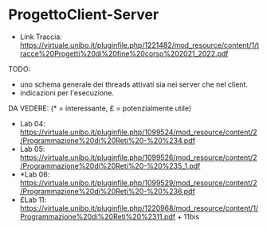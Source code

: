 # ProgettoClient-Server

- Link Traccia: https://virtuale.unibo.it/pluginfile.php/1221482/mod_resource/content/1/tracce%20Progetti%20di%20fine%20corso%202021_2022.pdf

TODO:
- uno schema generale dei threads attivati sia nei server che nel client.
- indicazioni per l'esecuzione.

DA VEDERE: (* = interessante, £ = potenzialmente utile)
- Lab 04: https://virtuale.unibo.it/pluginfile.php/1099524/mod_resource/content/2/Programmazione%20di%20Reti%20-%20%234.pdf
- Lab 05: https://virtuale.unibo.it/pluginfile.php/1099526/mod_resource/content/2/Programmazione%20di%20Reti%20-%20%235_1.pdf
- *Lab 06: https://virtuale.unibo.it/pluginfile.php/1099529/mod_resource/content/2/Programmazione%20di%20Reti%20-%20%236.pdf
- £Lab 11: https://virtuale.unibo.it/pluginfile.php/1220968/mod_resource/content/1/Programmazione%20di%20Reti%20%2311.pdf
			+ 11bis